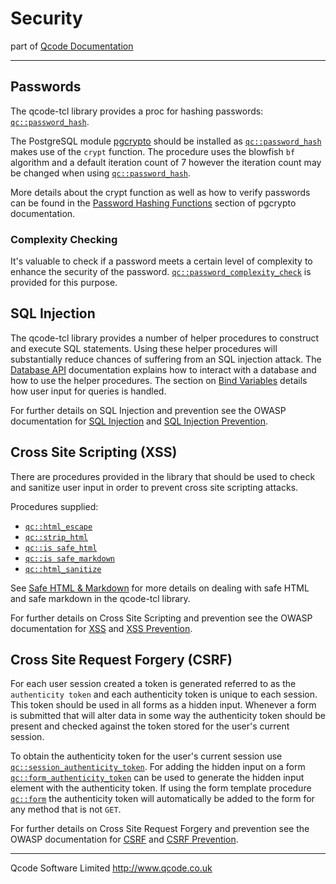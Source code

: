 Security
========
part of [Qcode Documentation](index.md)

* * *

Passwords
---------

The qcode-tcl library provides a proc for hashing passwords: [`qc::password_hash`].

The PostgreSQL module [pgcrypto] should be installed as [`qc::password_hash`] makes use of the `crypt` function. The procedure uses the blowfish `bf` algorithm and a default iteration count of 7 however the iteration count may be changed when using [`qc::password_hash`].

More details about the crypt function as well as how to verify passwords can be found in the [Password Hashing Functions] section of pgcrypto documentation.

### Complexity Checking

It's valuable to check if a password meets a certain level of complexity to enhance the security of the password. [`qc::password_complexity_check`] is provided for this purpose.


SQL Injection
-------------

The qcode-tcl library provides a number of helper procedures to construct and execute SQL statements. Using these helper procedures will substantially reduce chances of suffering from an SQL injection attack. The [Database API] documentation explains how to interact with a database and how to use the helper procedures. The section on [Bind Variables] details how user input for queries is handled.

For further details on SQL Injection and prevention see the OWASP documentation for [SQL Injection] and [SQL Injection Prevention].


Cross Site Scripting (XSS)
--------------------------

There are procedures provided in the library that should be used to check and sanitize user input in order to prevent cross site scripting attacks.

Procedures supplied:

* [`qc::html_escape`]
* [`qc::strip_html`]
* [`qc::is safe_html`]
* [`qc::is safe_markdown`]
* [`qc::html_sanitize`]

See [Safe HTML & Markdown] for more details on dealing with safe HTML and safe markdown in the qcode-tcl library.

For further details on Cross Site Scripting and prevention see the OWASP documentation for [XSS] and [XSS Prevention].


Cross Site Request Forgery (CSRF)
---------------------------------

For each user session created a token is generated referred to as the `authenticity token` and each authenticity token is unique to each session. This token should be used in all forms as a hidden input. Whenever a form is submitted that will alter data in some way the authenticity token should be present and checked against the token stored for the user's current session.

To obtain the authenticity token for the user's current session use [`qc::session_authenticity_token`]. For adding the hidden input on a form [`qc::form_authenticity_token`] can be used to generate the hidden input element with the authenticity token. If using the form template procedure [`qc::form`] the authenticity token will automatically be added to the form for any method that is not `GET`.


For further details on Cross Site Request Forgery and prevention see the OWASP documentation for [CSRF] and [CSRF Prevention].

* * *

Qcode Software Limited <http://www.qcode.co.uk>

[`qc::password_hash`]: procs/password_hash.md
[`qc::password_complexity_check`]: procs/password_complexity_check.md
[pgcrypto]: http://www.postgresql.org/docs/9.4/static/pgcrypto.html
[Password Hashing Functions]: http://www.postgresql.org/docs/9.4/static/pgcrypto.html#AEN157245

[Database API]: db.md
[Bind Variables]: db.md#bind-variables

[SQL Injection]: https://www.owasp.org/index.php/SQL_Injection
[SQL Injection Prevention]: https://www.owasp.org/index.php/SQL_Injection_Prevention_Cheat_Sheet

[XSS]: https://www.owasp.org/index.php/Cross_Site_Scripting
[XSS Prevention]: https://www.owasp.org/index.php/XSS_(Cross_Site_Scripting)_Prevention_Cheat_Sheet

[`qc::html_escape`]: procs/html_escape.md
[`qc::strip_html`]: procs/strip_html.md
[`qc::is safe_html`]: procs/is-safe_html.md
[`qc::is safe_markdown`]: procs/is-safe_markdown.md
[`qc::html_sanitize`]: procs/html_sanitize.md
[Safe HTML & Markdown]: safe-html-markdown.md

[CSRF]: https://www.owasp.org/index.php/Cross-Site_Request_Forgery_(CSRF)
[CSRF Prevention]: https://www.owasp.org/index.php/Cross-Site_Request_Forgery_%28CSRF%29_Prevention_Cheat_Sheet

[`qc::session_authenticity_token`]: procs/session_authenticity_token.md
[`qc::form_authenticity_token`]: procs/form_authenticity_token.md
[`qc::form`]: procs/form.md